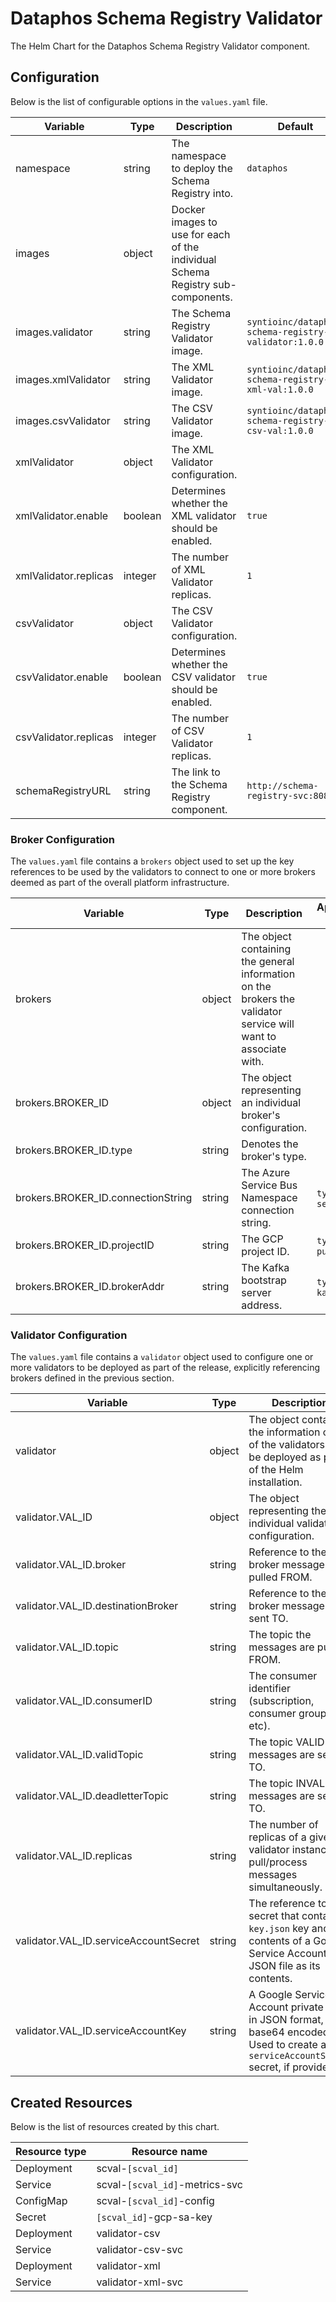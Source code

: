 # Dataphos Schema Registry Validator

The Helm Chart for the Dataphos Schema Registry Validator component.

## Configuration

Below is the list of configurable options in the `values.yaml` file.

| Variable              | Type    | Description                                                                     | Default                                             |
|-----------------------|---------|---------------------------------------------------------------------------------|-----------------------------------------------------|
| namespace             | string  | The namespace to deploy the Schema Registry into.                               | `dataphos`                                          |
| images                | object  | Docker images to use for each of the individual Schema Registry sub-components. |                                                     |
| images.validator      | string  | The Schema Registry Validator image.                                                   | `syntioinc/dataphos-schema-registry-validator:1.0.0`  |
| images.xmlValidator   | string  | The XML Validator image.                                                        | `syntioinc/dataphos-schema-registry-xml-val:1.0.0` |
| images.csvValidator   | string  | The CSV Validator image.                                                        | `syntioinc/dataphos-schema-registry-csv-val:1.0.0` |
| xmlValidator          | object  | The XML Validator configuration.                                                |                                                     |
| xmlValidator.enable   | boolean | Determines whether the XML validator should be enabled.                         | `true`                                              |
| xmlValidator.replicas | integer | The number of XML Validator replicas.                                           | `1`                                                 |
| csvValidator          | object  | The CSV Validator configuration.                                                |                                                     |
| csvValidator.enable   | boolean | Determines whether the CSV validator should be enabled.                         | `true`                                              |
| csvValidator.replicas | integer | The number of CSV Validator replicas.                                           | `1`                                                 |
| schemaRegistryURL     | string  | The link to the Schema Registry component.                                      | `http://schema-registry-svc:8080`                   |

### Broker Configuration

The `values.yaml` file contains a `brokers` object used to set up the key references to be used by the validators to
connect to one or more brokers deemed as part of the overall platform infrastructure.

| Variable                           | Type   | Description                                                                                                     | Applicable If          |
|------------------------------------|--------|-----------------------------------------------------------------------------------------------------------------|------------------------|
| brokers                            | object | The object containing the general information on the brokers the validator service will want to associate with. |                        |
| brokers.BROKER_ID                  | object | The object representing an individual broker's configuration.                                                   |                        |
| brokers.BROKER_ID.type             | string | Denotes the broker's type.                                                                                      |                        |
| brokers.BROKER_ID.connectionString | string | The Azure Service Bus Namespace connection string.                                                              | `type` == `servicebus` |
| brokers.BROKER_ID.projectID        | string | The GCP project ID.                                                                                             | `type` == `pubsub`     |
| brokers.BROKER_ID.brokerAddr       | string | The Kafka bootstrap server address.                                                                             | `type` == `kafka`      |

### Validator Configuration

The `values.yaml` file contains a `validator` object used to configure one or more validators to be deployed as part of
the release, explicitly referencing brokers defined in the previous section.

| Variable                              | Type   | Description                                                                                                                           | Applicable If                        |
|---------------------------------------|--------|---------------------------------------------------------------------------------------------------------------------------------------|--------------------------------------|
| validator                             | object | The object containing the information on all of the validators to be deployed as part of the Helm installation.                       |                                      |
| validator.VAL_ID                      | object | The object representing the individual validator's configuration.                                                                     |                                      |
| validator.VAL_ID.broker               | string | Reference to the broker messages are pulled FROM.                                                                                     |                                      |
| validator.VAL_ID.destinationBroker    | string | Reference to the broker messages are sent TO.                                                                                         |                                      |
| validator.VAL_ID.topic                | string | The topic the messages are pulled FROM.                                                                                               |                                      |
| validator.VAL_ID.consumerID           | string | The consumer identifier (subscription, consumer group, etc).                                                                          |                                      |
| validator.VAL_ID.validTopic           | string | The topic VALID messages are sent TO.                                                                                                 |                                      |
| validator.VAL_ID.deadletterTopic      | string | The topic INVALID messages are sent TO.                                                                                               |                                      |
| validator.VAL_ID.replicas             | string | The number of replicas of a given validator instance to pull/process messages simultaneously.                                         |                                      |
| validator.VAL_ID.serviceAccountSecret | string | The reference to a secret that contains a `key.json` key and the contents of a Google Service Account JSON file as its contents.      | `brokers.BROKER_ID.type` == `pubsub` |
| validator.VAL_ID.serviceAccountKey    | string | A Google Service Account private key in JSON format, base64 encoded. Used to create a new `serviceAccountSecret` secret, if provided. | `brokers.BROKER_ID.type` == `pubsub` |

## Created Resources

Below is the list of resources created by this chart.

| Resource type | Resource name                  |
|---------------|--------------------------------|
| Deployment    | scval-`[scval_id]`             |
| Service       | scval-`[scval_id]`-metrics-svc |
| ConfigMap     | scval-`[scval_id]`-config      |
| Secret        | `[scval_id]`-gcp-sa-key        |
| Deployment    | validator-csv                  |
| Service       | validator-csv-svc              |
| Deployment    | validator-xml                  |
| Service       | validator-xml-svc              |
